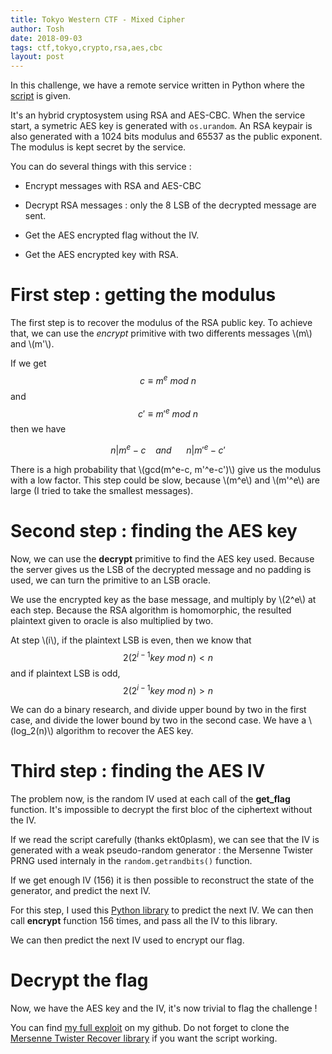 ```yaml
---
title: Tokyo Western CTF - Mixed Cipher
author: Tosh
date: 2018-09-03
tags: ctf,tokyo,crypto,rsa,aes,cbc
layout: post
---
```


In this challenge, we have a remote service written in Python where the [script](https://repo.t0x0sh.org/ctf/2018/tokyo-western/mixed-cipher/server.py.txt) is given.

It's an hybrid cryptosystem using RSA and AES-CBC. When the service start, a symetric AES key is generated with `os.urandom`. An RSA keypair is also generated with a 1024 bits modulus and 65537 as the public exponent. The modulus is kept secret by the service.

You can do several things with this service :

- Encrypt messages with RSA and AES-CBC

- Decrypt RSA messages : only the 8 LSB of the decrypted message are sent.

- Get the AES encrypted flag without the IV.

- Get the AES encrypted key with RSA.

# First step : getting the modulus

The first step is to recover the modulus of the RSA public key. To achieve that, we can use the _encrypt_ primitive with two differents messages \\(m\\) and \\(m'\\).

If we get $$c \equiv m^{e}~mod~n$$ and $$c' \equiv m'^{e}~mod~n$$ then we have

$$n | m^e - c~~~~ and ~~~~~~n | m'^e - c'$$

There is a high probability that \\(gcd(m^e-c, m'^e-c')\\) give us the modulus with a low factor. This step could be slow, because \\(m^e\\) and \\(m'^e\\) are large (I tried to take the smallest messages).

# Second step : finding the AES key

Now, we can use the **decrypt** primitive to find the AES key used. Because the server gives us the LSB of the decrypted message and no padding is used, we can turn the primitive to an LSB oracle.

We use the encrypted key as the base message, and multiply by \\(2^e\\) at each step. Because the RSA algorithm is homomorphic, the resulted plaintext given to oracle is also multiplied by two.

At step \\(i\\), if the plaintext LSB is even, then we know that $$2(2^{i-1}key~mod~n) < n$$ and if plaintext LSB is odd, $$2(2^{i-1}key~mod~n) > n$$

We can do a binary research, and divide upper bound by two in the first case, and divide the lower bound by two in the second case. We have a \\(log_2(n)\\) algorithm to recover the AES key.

# Third step : finding the AES IV

The problem now, is the random IV used at each call of the **get\_flag** function. It's impossible to decrypt the first bloc of the ciphertext without the IV.

If we read the script carefully (thanks ekt0plasm), we can see that the IV is generated with a weak pseudo-random generator : the Mersenne Twister PRNG used internaly in the `random.getrandbits()` function.

If we get enough IV (156) it is then possible to reconstruct the state of the generator, and predict the next IV.

For this step, I used this [Python library](https://github.com/eboda/mersenne-twister-recover) to predict the next IV. We can then call **encrypt** function 156 times, and pass all the IV to this library.

We can then predict the next IV used to encrypt our flag.

# Decrypt the flag

Now, we have the AES key and the IV, it's now trivial to flag the challenge !

You can find [my full exploit](https://github.com/t00sh/ctf/blob/master/2018/tokyo-western/mixed-cipher/sploit.py) on my github. Do not forget to clone the [Mersenne Twister Recover library](https://github.com/eboda/mersenne-twister-recover) if you want the script working.
